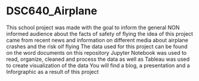 # DSC640_Airplane
This school project was made with the goal to inform the general NON informed audience about the facts of safety of flying
the idea of this project came from recent news and information on different media about airplane crashes and the risk oif flying
The data used for this project can be found on the word documents on this repository
Jupyter Notebook was used to read, organize, cleaned and process the data as well as Tableau was used to create visualization of the data
You will find a blog, a presentation and a Inforgraphic as a result of this project
